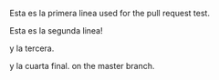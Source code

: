Esta es la primera linea used for the pull request test.

Esta es la segunda linea!

y la tercera.

y la cuarta final. on the master branch.